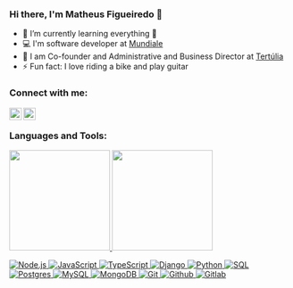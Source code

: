 ### Hi there, I'm Matheus Figueiredo 👋

- 🌱 I’m currently learning everything 🤣
- 💻 I'm software developer at [Mundiale](https://www.linkedin.com/company/mundiale/mycompany/)
- 🙂 I am Co-founder and Administrative and Business Director at [Tertúlia](https://www.linkedin.com/company/tertulia-dev/about/)
- ⚡ Fun fact: I love riding a bike and play guitar

### Connect with me:

[<img align="left" alt="Matheus | LinkedIn" width="22px" src="https://cdn.jsdelivr.net/npm/simple-icons@v3/icons/linkedin.svg" />](https://www.linkedin.com/in/matheus-figueiredo-6117b9192/)
[<img align="left" alt="Matheus | Instagram" width="22px" src="https://cdn.jsdelivr.net/npm/simple-icons@v3/icons/instagram.svg" />](https://www.instagram.com/_theus.f/)

<br />

### Languages and Tools:

<div>
  <a href="https://github.com/matheusF23">
  <img height="180em" src="https://github-readme-stats.vercel.app/api?username=matheusF23&show_icons=true&theme=github_darked&include_all_commits=true&count_private=true">
  <img height="180em" src="https://github-readme-stats.vercel.app/api/top-langs/?username=matheusF23&layout=compact&langs_count=8&theme=github_dark">
</div>

  
![Node.js](https://img.shields.io/badge/-Node.js-333333?style=flat&logo=node.js)
![JavaScript](https://img.shields.io/badge/-JavaScript-333333?style=flat&logo=javascript)
![TypeScript](https://img.shields.io/badge/-TypeScript-333333?style=flat&logo=typescript)
![Django](https://img.shields.io/badge/-Django-333333?style=flat&logo=django)
![Python](https://img.shields.io/badge/-Python-333333?style=flat&logo=python)
![SQL](https://img.shields.io/badge/-Sql-333333?style=flat&logo=sql)
![Postgres](https://img.shields.io/badge/-Postgres-333333?style=flat&logo=postgres)
![MySQL](https://img.shields.io/badge/-MySQL-333333?style=flat&logo=mysql)
![MongoDB](https://img.shields.io/badge/-MongoDB-333333?style=flat&logo=mongodb)
![Git](https://img.shields.io/badge/-Git-333333?style=flat&logo=git)
![Github](https://img.shields.io/badge/-Github-333333?style=flat&logo=github)
![Gitlab](https://img.shields.io/badge/-Gitlab-333333?style=flat&logo=gitlab)

<br />
<br />

